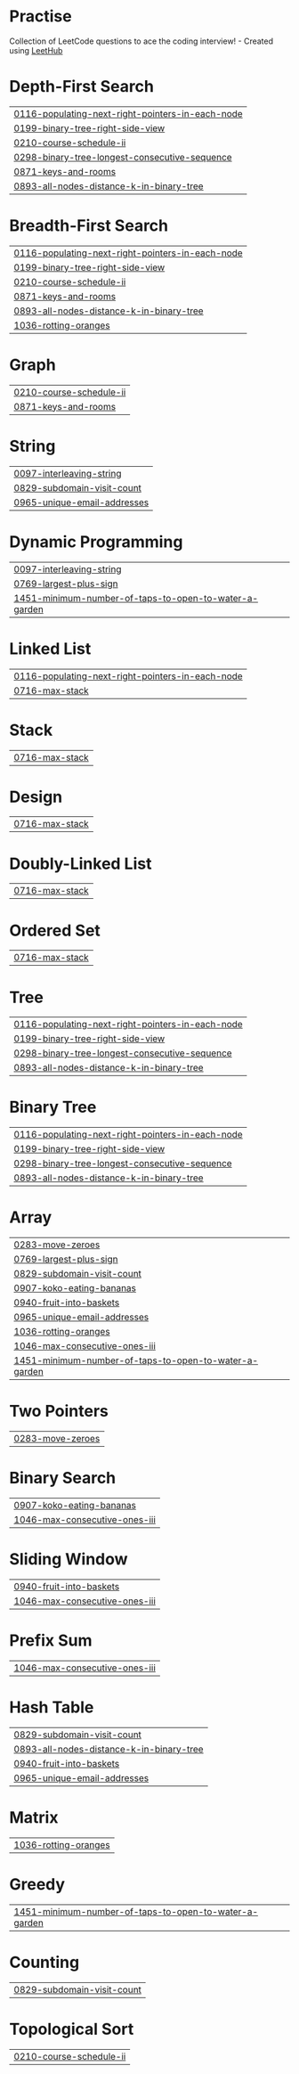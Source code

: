 # Practise
Collection of LeetCode questions to ace the coding interview! - Created using [LeetHub](https://github.com/QasimWani/LeetHub)


# Depth-First Search
|  |
| ------- |
| [0116-populating-next-right-pointers-in-each-node](https://github.com/Mouli-Sanketh-Maturi/DSA-Practise/tree/master/0116-populating-next-right-pointers-in-each-node) |
| [0199-binary-tree-right-side-view](https://github.com/Mouli-Sanketh-Maturi/DSA-Practise/tree/master/0199-binary-tree-right-side-view) |
| [0210-course-schedule-ii](https://github.com/Mouli-Sanketh-Maturi/DSA-Practise/tree/master/0210-course-schedule-ii) |
| [0298-binary-tree-longest-consecutive-sequence](https://github.com/Mouli-Sanketh-Maturi/DSA-Practise/tree/master/0298-binary-tree-longest-consecutive-sequence) |
| [0871-keys-and-rooms](https://github.com/Mouli-Sanketh-Maturi/DSA-Practise/tree/master/0871-keys-and-rooms) |
| [0893-all-nodes-distance-k-in-binary-tree](https://github.com/Mouli-Sanketh-Maturi/DSA-Practise/tree/master/0893-all-nodes-distance-k-in-binary-tree) |
# Breadth-First Search
|  |
| ------- |
| [0116-populating-next-right-pointers-in-each-node](https://github.com/Mouli-Sanketh-Maturi/DSA-Practise/tree/master/0116-populating-next-right-pointers-in-each-node) |
| [0199-binary-tree-right-side-view](https://github.com/Mouli-Sanketh-Maturi/DSA-Practise/tree/master/0199-binary-tree-right-side-view) |
| [0210-course-schedule-ii](https://github.com/Mouli-Sanketh-Maturi/DSA-Practise/tree/master/0210-course-schedule-ii) |
| [0871-keys-and-rooms](https://github.com/Mouli-Sanketh-Maturi/DSA-Practise/tree/master/0871-keys-and-rooms) |
| [0893-all-nodes-distance-k-in-binary-tree](https://github.com/Mouli-Sanketh-Maturi/DSA-Practise/tree/master/0893-all-nodes-distance-k-in-binary-tree) |
| [1036-rotting-oranges](https://github.com/Mouli-Sanketh-Maturi/DSA-Practise/tree/master/1036-rotting-oranges) |
# Graph
|  |
| ------- |
| [0210-course-schedule-ii](https://github.com/Mouli-Sanketh-Maturi/DSA-Practise/tree/master/0210-course-schedule-ii) |
| [0871-keys-and-rooms](https://github.com/Mouli-Sanketh-Maturi/DSA-Practise/tree/master/0871-keys-and-rooms) |
# String
|  |
| ------- |
| [0097-interleaving-string](https://github.com/Mouli-Sanketh-Maturi/DSA-Practise/tree/master/0097-interleaving-string) |
| [0829-subdomain-visit-count](https://github.com/Mouli-Sanketh-Maturi/DSA-Practise/tree/master/0829-subdomain-visit-count) |
| [0965-unique-email-addresses](https://github.com/Mouli-Sanketh-Maturi/DSA-Practise/tree/master/0965-unique-email-addresses) |
# Dynamic Programming
|  |
| ------- |
| [0097-interleaving-string](https://github.com/Mouli-Sanketh-Maturi/DSA-Practise/tree/master/0097-interleaving-string) |
| [0769-largest-plus-sign](https://github.com/Mouli-Sanketh-Maturi/DSA-Practise/tree/master/0769-largest-plus-sign) |
| [1451-minimum-number-of-taps-to-open-to-water-a-garden](https://github.com/Mouli-Sanketh-Maturi/DSA-Practise/tree/master/1451-minimum-number-of-taps-to-open-to-water-a-garden) |
# Linked List
|  |
| ------- |
| [0116-populating-next-right-pointers-in-each-node](https://github.com/Mouli-Sanketh-Maturi/DSA-Practise/tree/master/0116-populating-next-right-pointers-in-each-node) |
| [0716-max-stack](https://github.com/Mouli-Sanketh-Maturi/DSA-Practise/tree/master/0716-max-stack) |
# Stack
|  |
| ------- |
| [0716-max-stack](https://github.com/Mouli-Sanketh-Maturi/DSA-Practise/tree/master/0716-max-stack) |
# Design
|  |
| ------- |
| [0716-max-stack](https://github.com/Mouli-Sanketh-Maturi/DSA-Practise/tree/master/0716-max-stack) |
# Doubly-Linked List
|  |
| ------- |
| [0716-max-stack](https://github.com/Mouli-Sanketh-Maturi/DSA-Practise/tree/master/0716-max-stack) |
# Ordered Set
|  |
| ------- |
| [0716-max-stack](https://github.com/Mouli-Sanketh-Maturi/DSA-Practise/tree/master/0716-max-stack) |
# Tree
|  |
| ------- |
| [0116-populating-next-right-pointers-in-each-node](https://github.com/Mouli-Sanketh-Maturi/DSA-Practise/tree/master/0116-populating-next-right-pointers-in-each-node) |
| [0199-binary-tree-right-side-view](https://github.com/Mouli-Sanketh-Maturi/DSA-Practise/tree/master/0199-binary-tree-right-side-view) |
| [0298-binary-tree-longest-consecutive-sequence](https://github.com/Mouli-Sanketh-Maturi/DSA-Practise/tree/master/0298-binary-tree-longest-consecutive-sequence) |
| [0893-all-nodes-distance-k-in-binary-tree](https://github.com/Mouli-Sanketh-Maturi/DSA-Practise/tree/master/0893-all-nodes-distance-k-in-binary-tree) |
# Binary Tree
|  |
| ------- |
| [0116-populating-next-right-pointers-in-each-node](https://github.com/Mouli-Sanketh-Maturi/DSA-Practise/tree/master/0116-populating-next-right-pointers-in-each-node) |
| [0199-binary-tree-right-side-view](https://github.com/Mouli-Sanketh-Maturi/DSA-Practise/tree/master/0199-binary-tree-right-side-view) |
| [0298-binary-tree-longest-consecutive-sequence](https://github.com/Mouli-Sanketh-Maturi/DSA-Practise/tree/master/0298-binary-tree-longest-consecutive-sequence) |
| [0893-all-nodes-distance-k-in-binary-tree](https://github.com/Mouli-Sanketh-Maturi/DSA-Practise/tree/master/0893-all-nodes-distance-k-in-binary-tree) |
# Array
|  |
| ------- |
| [0283-move-zeroes](https://github.com/Mouli-Sanketh-Maturi/DSA-Practise/tree/master/0283-move-zeroes) |
| [0769-largest-plus-sign](https://github.com/Mouli-Sanketh-Maturi/DSA-Practise/tree/master/0769-largest-plus-sign) |
| [0829-subdomain-visit-count](https://github.com/Mouli-Sanketh-Maturi/DSA-Practise/tree/master/0829-subdomain-visit-count) |
| [0907-koko-eating-bananas](https://github.com/Mouli-Sanketh-Maturi/DSA-Practise/tree/master/0907-koko-eating-bananas) |
| [0940-fruit-into-baskets](https://github.com/Mouli-Sanketh-Maturi/DSA-Practise/tree/master/0940-fruit-into-baskets) |
| [0965-unique-email-addresses](https://github.com/Mouli-Sanketh-Maturi/DSA-Practise/tree/master/0965-unique-email-addresses) |
| [1036-rotting-oranges](https://github.com/Mouli-Sanketh-Maturi/DSA-Practise/tree/master/1036-rotting-oranges) |
| [1046-max-consecutive-ones-iii](https://github.com/Mouli-Sanketh-Maturi/DSA-Practise/tree/master/1046-max-consecutive-ones-iii) |
| [1451-minimum-number-of-taps-to-open-to-water-a-garden](https://github.com/Mouli-Sanketh-Maturi/DSA-Practise/tree/master/1451-minimum-number-of-taps-to-open-to-water-a-garden) |
# Two Pointers
|  |
| ------- |
| [0283-move-zeroes](https://github.com/Mouli-Sanketh-Maturi/DSA-Practise/tree/master/0283-move-zeroes) |
# Binary Search
|  |
| ------- |
| [0907-koko-eating-bananas](https://github.com/Mouli-Sanketh-Maturi/DSA-Practise/tree/master/0907-koko-eating-bananas) |
| [1046-max-consecutive-ones-iii](https://github.com/Mouli-Sanketh-Maturi/DSA-Practise/tree/master/1046-max-consecutive-ones-iii) |
# Sliding Window
|  |
| ------- |
| [0940-fruit-into-baskets](https://github.com/Mouli-Sanketh-Maturi/DSA-Practise/tree/master/0940-fruit-into-baskets) |
| [1046-max-consecutive-ones-iii](https://github.com/Mouli-Sanketh-Maturi/DSA-Practise/tree/master/1046-max-consecutive-ones-iii) |
# Prefix Sum
|  |
| ------- |
| [1046-max-consecutive-ones-iii](https://github.com/Mouli-Sanketh-Maturi/DSA-Practise/tree/master/1046-max-consecutive-ones-iii) |
# Hash Table
|  |
| ------- |
| [0829-subdomain-visit-count](https://github.com/Mouli-Sanketh-Maturi/DSA-Practise/tree/master/0829-subdomain-visit-count) |
| [0893-all-nodes-distance-k-in-binary-tree](https://github.com/Mouli-Sanketh-Maturi/DSA-Practise/tree/master/0893-all-nodes-distance-k-in-binary-tree) |
| [0940-fruit-into-baskets](https://github.com/Mouli-Sanketh-Maturi/DSA-Practise/tree/master/0940-fruit-into-baskets) |
| [0965-unique-email-addresses](https://github.com/Mouli-Sanketh-Maturi/DSA-Practise/tree/master/0965-unique-email-addresses) |
# Matrix
|  |
| ------- |
| [1036-rotting-oranges](https://github.com/Mouli-Sanketh-Maturi/DSA-Practise/tree/master/1036-rotting-oranges) |
# Greedy
|  |
| ------- |
| [1451-minimum-number-of-taps-to-open-to-water-a-garden](https://github.com/Mouli-Sanketh-Maturi/DSA-Practise/tree/master/1451-minimum-number-of-taps-to-open-to-water-a-garden) |
# Counting
|  |
| ------- |
| [0829-subdomain-visit-count](https://github.com/Mouli-Sanketh-Maturi/DSA-Practise/tree/master/0829-subdomain-visit-count) |
# Topological Sort
|  |
| ------- |
| [0210-course-schedule-ii](https://github.com/Mouli-Sanketh-Maturi/DSA-Practise/tree/master/0210-course-schedule-ii) |